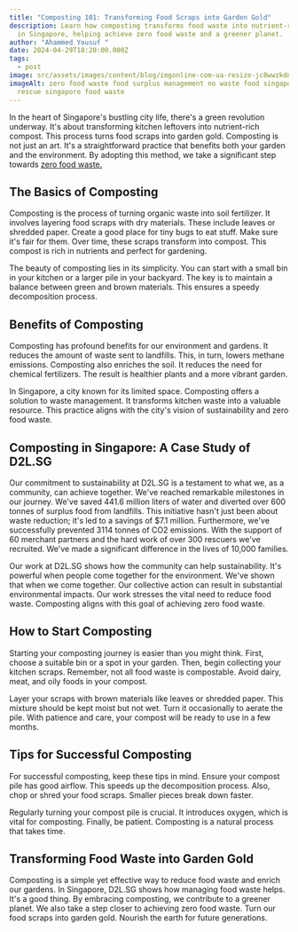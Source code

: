 ```yaml
---
title: "Composting 101: Transforming Food Scraps into Garden Gold"
description: Learn how composting transforms food waste into nutrient-rich soil
  in Singapore, helping achieve zero food waste and a greener planet.
author: "Ahammed Yousuf "
date: 2024-04-29T18:20:00.000Z
tags:
  - post
image: src/assets/images/content/blog/imgonline-com-ua-resize-jc8wwzkdnxmozcu.jpg
imageAlt: zero food waste food surplus management no waste food singapore food
  rescue singapore food waste
---
```


In the heart of Singapore's bustling city life, there's a green revolution underway. It's about transforming kitchen leftovers into nutrient-rich compost. This process turns food scraps into garden gold. Composting is not just an art. It's a straightforward practice that benefits both your garden and the environment. By adopting this method, we take a significant step towards [zero food waste.](https://d2l.sg/)

## The Basics of Composting

Composting is the process of turning organic waste into soil fertilizer. It involves layering food scraps with dry materials. These include leaves or shredded paper. Create a good place for tiny bugs to eat stuff. Make sure it's fair for them. Over time, these scraps transform into compost. This compost is rich in nutrients and perfect for gardening.

The beauty of composting lies in its simplicity. You can start with a small bin in your kitchen or a larger pile in your backyard. The key is to maintain a balance between green and brown materials. This ensures a speedy decomposition process.

## Benefits of Composting

Composting has profound benefits for our environment and gardens. It reduces the amount of waste sent to landfills. This, in turn, lowers methane emissions. Composting also enriches the soil. It reduces the need for chemical fertilizers. The result is healthier plants and a more vibrant garden.

In Singapore, a city known for its limited space. Composting offers a solution to waste management. It transforms kitchen waste into a valuable resource. This practice aligns with the city's vision of sustainability and zero food waste.

## Composting in Singapore: A Case Study of D2L.SG

Our commitment to sustainability at D2L.SG is a testament to what we, as a community, can achieve together. We've reached remarkable milestones in our journey. We've saved 441.6 million liters of water and diverted over 600 tonnes of surplus food from landfills. This initiative hasn't just been about waste reduction; it's led to a savings of $7.1 million. Furthermore, we've successfully prevented 3114 tonnes of CO2 emissions. With the support of 60 merchant partners and the hard work of over 300 rescuers we've recruited. We've made a significant difference in the lives of 10,000 families.

Our work at D2L.SG shows how the community can help sustainability. It's powerful when people come together for the environment. We've shown that when we come together. Our collective action can result in substantial environmental impacts. Our work stresses the vital need to reduce food waste. Composting aligns with this goal of achieving zero food waste.

## How to Start Composting

Starting your composting journey is easier than you might think. First, choose a suitable bin or a spot in your garden. Then, begin collecting your kitchen scraps. Remember, not all food waste is compostable. Avoid dairy, meat, and oily foods in your compost.

Layer your scraps with brown materials like leaves or shredded paper. This mixture should be kept moist but not wet. Turn it occasionally to aerate the pile. With patience and care, your compost will be ready to use in a few months.

## Tips for Successful Composting

For successful composting, keep these tips in mind. Ensure your compost pile has good airflow. This speeds up the decomposition process. Also, chop or shred your food scraps. Smaller pieces break down faster.

Regularly turning your compost pile is crucial. It introduces oxygen, which is vital for composting. Finally, be patient. Composting is a natural process that takes time.

## Transforming Food Waste into Garden Gold

Composting is a simple yet effective way to reduce food waste and enrich our gardens. In Singapore, D2L.SG shows how managing food waste helps. It's a good thing. By embracing composting, we contribute to a greener planet. We also take a step closer to achieving zero food waste. Turn our food scraps into garden gold. Nourish the earth for future generations.
